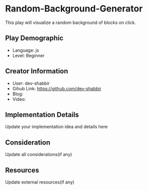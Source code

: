# Random-Background-Generator

This play will visualize a random background of blocks on click.

## Play Demographic

- Language: js
- Level: Beginner

## Creator Information

- User: dev-shabbir
- Gihub Link: https://github.com/dev-shabbir
- Blog: 
- Video: 

## Implementation Details

Update your implementation idea and details here

## Consideration

Update all considerations(if any)

## Resources

Update external resources(if any)
